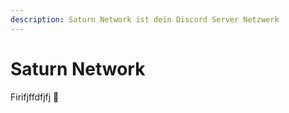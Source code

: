 ```yaml
---
description: Saturn Network ist dein Discord Server Netzwerk
---
```


# Saturn Network







Firifjffdfjfj :tada:
